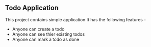 ## Todo Application

This project contains simple application
It has the following features -

-   Anyone can create a todo
-   Anyone can see thier existing todos
-   Anyone can mark a todo as done
